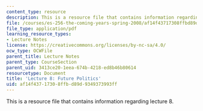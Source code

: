 ```yaml
---
content_type: resource
description: This is a resource file that contains information regarding lecture 8.
file: /courses/es-256-the-coming-years-spring-2008/af14f43717308ffbd89d9349373993ff_MITES_256S08_Lec08.pdf
file_type: application/pdf
learning_resource_types:
- Lecture Notes
license: https://creativecommons.org/licenses/by-nc-sa/4.0/
ocw_type: OCWFile
parent_title: Lecture Notes
parent_type: CourseSection
parent_uid: 3413ce20-1eea-674b-4218-ed8b46b80614
resourcetype: Document
title: 'Lecture 8: Future Politics'
uid: af14f437-1730-8ffb-d89d-9349373993ff
---
```

This is a resource file that contains information regarding lecture 8.